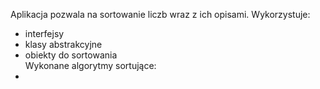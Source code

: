 Aplikacja pozwala na sortowanie liczb wraz z ich opisami.
Wykorzystuje:  
- interfejsy
- klasy abstrakcyjne  
- obiekty do sortowania  
Wykonane algorytmy sortujące: 
- 
